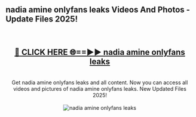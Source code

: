 <h2>nadia amine onlyfans leaks Videos And Photos - Update Files 2025!</h2>
<br>
<div align="center">
<h2><a href="https://top-ai-tools.click/QrbHav" rel="nofollow">🔴 CLICK HERE 🌐==►► nadia amine onlyfans leaks</a></h2>
<br>
Get nadia amine onlyfans leaks and all content. Now you can access all videos and pictures of nadia amine onlyfans leaks. New Updated Files 2025!
<br>
<br>
<a href="https://top-ai-tools.click/QrbHav" rel="nofollow" data-target="animated-image.originalLink"><img src="https://i.ibb.co.com/WyWwxjT/player-gif2.gif" alt="nadia amine onlyfans leaks" style="max-width: 100%; display: inline-block;" data-target="animated-image.originalImage"></a>
</div>
<br>